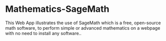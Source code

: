 # Mathematics-SageMath
This Web App illustrates the use of SageMath which is a free, open-source math software, to perform simple or advanced mathematics on a webpage with no need to install any software..

